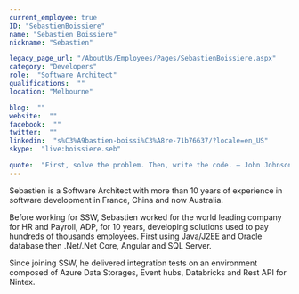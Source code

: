 ```yaml
---
current_employee: true
ID: "SebastienBoissiere"
name: "Sebastien Boissiere"
nickname: "Sebastien"

legacy_page_url: "/AboutUs/Employees/Pages/SebastienBoissiere.aspx"
category: "Developers"
role:  "Software Architect"
qualifications:  ""
location: "Melbourne"

blog:  ""
website:  ""
facebook:  ""
twitter:  ""
linkedin:  "s%C3%A9bastien-boissi%C3%A8re-71b76637/?locale=en_US"
skype:  "live:boissiere.seb"

quote:  "First, solve the problem. Then, write the code. – John Johnson"
---
```


 Sebastien is a Software Architect with more than 10 years of experience in software development in France, China and now Australia. 

 Before working for SSW, Sebastien worked for the world leading company for HR and Payroll, ADP, for 10 years, developing solutions used to pay hundreds of thousands employees. First using Java/J2EE and Oracle database then .Net/.Net Core, Angular and SQL Server.

 Since joining SSW, he delivered integration tests on an environment composed of Azure Data Storages, Event hubs, Databricks and Rest API for Nintex.  